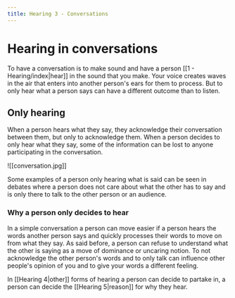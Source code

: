 ```yaml
---
title: Hearing 3 - Conversations
---
```

# Hearing in conversations

To have a conversation is to make sound and have a person [[1 - Hearing/index|hear]] in the sound that you make. Your voice creates waves in the air that enters into another person's ears for them to process. But to only hear what a person says can have a different outcome than to listen.

## Only hearing

When a person hears what they say, they acknowledge their conversation between them, but only to acknowledge them. When a person decides to only hear what they say, some of the information can be lost to anyone participating in the conversation.

![[conversation.jpg]]

Some examples of a person only hearing what is said can be seen in debates where a person does not care about what the other has to say and is only there to talk to the other person or an audience.
### Why a person only decides to hear

In a simple conversation a person can move easier if a person hears the words another person says and quickly processes their words to move on from what they say. As said before, a person can refuse to understand what the other is saying as a move of dominance or uncaring notion. To not acknowledge the other person's words and to only talk can influence other people's opinion of you and to give your words a different feeling.

In [[Hearing 4|other]] forms of hearing a person can decide to partake in, a person can decide the [[Hearing 5|reason]] for why they hear.
